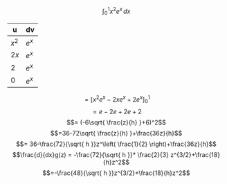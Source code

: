 $$\int_{0}^{1} x^2e^x \, dx $$

| u     | dv    |
| ----- | ----- |
| $x^2$ | $e^x$ |
| $2x$  | $e^x$ |
| 2     | $e^x$ |
| 0     | $e^x$ |
$$ = [x^{2}e^x-2xe^x+2e^x]_{0}^1$$
$$= e-2e+2e+2$$
$$= (-6\sqrt{ \frac{z}{h} }+6)^2$$
$$=36-72\sqrt{ \frac{z}{h} }+\frac{36z}{h}$$
$$= 36-\frac{72}{\sqrt{ h }}z^\left( \frac{1}{2} \right)+\frac{36z}{h}$$
$$\frac{d}{dx}g(z) = -\frac{72}{\sqrt{ h }}* \frac{2}{3} z^{3/2}+\frac{18}{h}z^2$$
$$=-\frac{48}{\sqrt{ h }}z^{3/2}+\frac{18}{h}z^2$$
